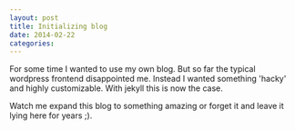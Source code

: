 ```yaml
---
layout: post
title: Initializing blog 
date: 2014-02-22
categories:
---
```


For some time I wanted to use my own blog. But so far the typical wordpress frontend disappointed me. Instead I wanted something 'hacky' and highly customizable. With jekyll this is now the case.

Watch me expand this blog to something amazing or forget it and leave it lying here for years ;).
